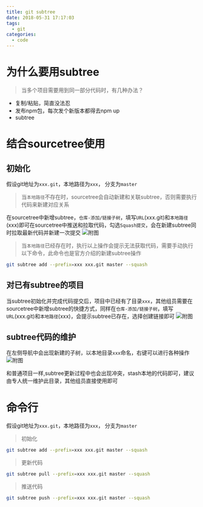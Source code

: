 ```yaml
---
title: git subtree
date: 2018-05-31 17:17:03
tags:
  - git
categories:
  - code
---
```


# 为什么要用subtree
> 当多个项目需要用到同一部分代码时，有几种办法？

- 复制/粘贴，简直没法忍
- 发布npm包，每次发个新版本都得去npm up
- subtree

<!--more-->

# 结合sourcetree使用

## 初始化
假设git地址为`xxx.git`，本地路径为`xxx`， 分支为`master`

> 当`本地路径`不存在时，sourcetree会自动新建和关联subtree，否则需要执行代码来新建对应关系

在sourcetree中新增subtree，`仓库-添加/链接子树`，填写`URL`(xxx.git)和`本地路径`(xxx)即可在sourcetree中推送和拉取代码，勾选`Squash提交`，会在新建subtree同时拉取最新代码并新建一次提交
![附图](/images/20180531/subtree.png)

> 当`本地路径`已经存在时，执行以上操作会提示无法获取代码，需要手动执行以下命令，此命令也是官方介绍的新建subtree操作

```bash
git subtree add --prefix=xxx xxx.git master --squash
```

## 对已有subtree的项目

当subtree初始化并完成代码提交后，项目中已经有了目录`xxx`，其他组员需要在sourcetree中新增subtree的快捷方式，同样在`仓库-添加/链接子树`，填写`URL`(xxx.git)和`本地路径`(xxx)，会提示subtree已存在，选择创建链接即可
![附图](/images/20180531/link.png)


## subtree代码的维护

在左侧导航中会出现新建的子树，以本地目录`xxx`命名，右键可以进行各种操作
![附图](/images/20180531/update.png)

和普通项目一样,subtree更新过程中也会出现冲突，stash本地的代码即可，建议由专人统一维护此目录，其他组员直接使用即可

# 命令行
假设git地址为`xxx.git`，本地路径为`xxx`， 分支为`master`

> 初始化

```bash
git subtree add --prefix=xxx xxx.git master --squash
```

> 更新代码

```bash
git subtree pull --prefix=xxx xxx.git master --squash
```

> 推送代码

```bash
git subtree push --prefix=xxx xxx.git master --squash
```